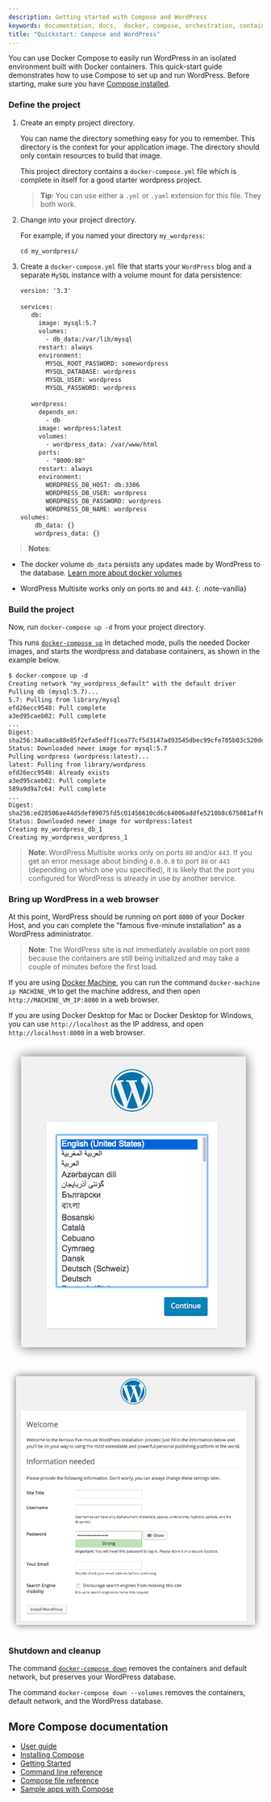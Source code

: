 ```yaml
---
description: Getting started with Compose and WordPress
keywords: documentation, docs,  docker, compose, orchestration, containers
title: "Quickstart: Compose and WordPress"
---
```


You can use Docker Compose to easily run WordPress in an isolated environment
built with Docker containers. This quick-start guide demonstrates how to use
Compose to set up and run WordPress. Before starting, make sure you have
[Compose installed](install.md).

### Define the project

1.  Create an empty project directory.

    You can name the directory something easy for you to remember.
    This directory is the context for your application image. The
    directory should only contain resources to build that image.

    This project directory contains a `docker-compose.yml` file which
    is complete in itself for a good starter wordpress project.

    >**Tip**: You can use either a `.yml` or `.yaml` extension for
    this file. They both work.

2.  Change into your project directory.

    For example, if you named your directory `my_wordpress`:

        cd my_wordpress/

3.  Create a `docker-compose.yml` file that starts your
    `WordPress` blog and a separate `MySQL` instance with a volume
    mount for data persistence:

    ```none
    version: '3.3'

    services:
       db:
         image: mysql:5.7
         volumes:
           - db_data:/var/lib/mysql
         restart: always
         environment:
           MYSQL_ROOT_PASSWORD: somewordpress
           MYSQL_DATABASE: wordpress
           MYSQL_USER: wordpress
           MYSQL_PASSWORD: wordpress

       wordpress:
         depends_on:
           - db
         image: wordpress:latest
         volumes:
           - wordpress_data: /var/www/html
         ports:
           - "8000:80"
         restart: always
         environment:
           WORDPRESS_DB_HOST: db:3306
           WORDPRESS_DB_USER: wordpress
           WORDPRESS_DB_PASSWORD: wordpress
           WORDPRESS_DB_NAME: wordpress
    volumes:
        db_data: {}
        wordpress_data: {}
    ```

   > **Notes**:
   >
   * The docker volume `db_data` persists any updates made by WordPress
   to the database. [Learn more about docker volumes](../storage/volumes.md)
   >
   * WordPress Multisite works only on ports `80` and `443`.
   {: .note-vanilla}

### Build the project

Now, run `docker-compose up -d` from your project directory.

This runs [`docker-compose up`](reference/up.md) in detached mode, pulls
the needed Docker images, and starts the wordpress and database containers, as shown in
the example below.

```
$ docker-compose up -d
Creating network "my_wordpress_default" with the default driver
Pulling db (mysql:5.7)...
5.7: Pulling from library/mysql
efd26ecc9548: Pull complete
a3ed95caeb02: Pull complete
...
Digest: sha256:34a0aca88e85f2efa5edff1cea77cf5d3147ad93545dbec99cfe705b03c520de
Status: Downloaded newer image for mysql:5.7
Pulling wordpress (wordpress:latest)...
latest: Pulling from library/wordpress
efd26ecc9548: Already exists
a3ed95caeb02: Pull complete
589a9d9a7c64: Pull complete
...
Digest: sha256:ed28506ae44d5def89075fd5c01456610cd6c64006addfe5210b8c675881aff6
Status: Downloaded newer image for wordpress:latest
Creating my_wordpress_db_1
Creating my_wordpress_wordpress_1
```

> **Note**: WordPress Multisite works only on ports `80` and/or `443`.
If you get an error message about binding `0.0.0.0` to port `80` or `443`
(depending on which one you specified), it is likely that the port you
configured for WordPress is already in use by another service.

### Bring up WordPress in a web browser

At this point, WordPress should be running on port `8000` of your Docker Host,
and you can complete the "famous five-minute installation" as a WordPress
administrator.

> **Note**: The WordPress site is not immediately available on port `8000`
because the containers are still being initialized and may take a couple of
minutes before the first load.

If you are using [Docker Machine](../machine/index.md), you can run the command
`docker-machine ip MACHINE_VM` to get the machine address, and then open
`http://MACHINE_VM_IP:8000` in a web browser.

If you are using Docker Desktop for Mac or Docker Desktop for Windows, you can use
`http://localhost` as the IP address, and open `http://localhost:8000` in a web
browser.

![Choose language for WordPress install](images/wordpress-lang.png)

![WordPress Welcome](images/wordpress-welcome.png)

### Shutdown and cleanup

The command [`docker-compose down`](reference/down.md) removes the
containers and default network, but preserves your WordPress database.

The command `docker-compose down --volumes` removes the containers, default
network, and the WordPress database.

## More Compose documentation

- [User guide](index.md)
- [Installing Compose](install.md)
- [Getting Started](gettingstarted.md)
- [Command line reference](reference/index.md)
- [Compose file reference](compose-file/index.md)
- [Sample apps with Compose](samples-for-compose.md)
